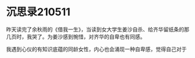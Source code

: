 # 沉思录210511

昨天读完了余秋雨的《借我一生》，当读到女大学生姜沙自杀、给齐华留纸条的那几页时，我哭了。为姜沙感到惋惜，对齐华的自卑也有同感。

我遇到心仪的有知识底蕴的同龄女性，内心也会涌现一种自卑感，觉得自己对于
<!--stackedit_data:
eyJoaXN0b3J5IjpbLTc4NTY2NTJdfQ==
-->